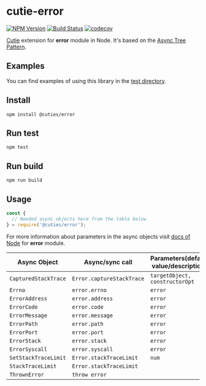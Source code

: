 # cutie-error

[![NPM Version](https://img.shields.io/npm/v/@cuties/error.svg)](https://npmjs.org/package/@cuties/error)
[![Build Status](https://travis-ci.org/Guseyn/cutie-error.svg?branch=master)](https://travis-ci.org/Guseyn/cutie-error)
[![codecov](https://codecov.io/gh/Guseyn/cutie-error/branch/master/graph/badge.svg)](https://codecov.io/gh/Guseyn/cutie-error)

[Cutie](https://github.com/Guseyn/cutie) extension for <b>error</b> module in Node. It's based on the [Async Tree Pattern](https://github.com/Guseyn/async-tree-patern/blob/master/Async_Tree_Patern.pdf).

## Examples

You can find examples of using this library in the [test directory](https://github.com/Guseyn/cutie-error/tree/master/test).

## Install

`npm install @cuties/error`

## Run test

`npm test`

## Run build

`npm run build`

## Usage

```js
const {
  // Needed async objects here from the table below
} = require('@cuties/error');
```
For more information about parameters in the async objects visit [docs of Node](https://nodejs.org/en/docs/) for <b>error</b> module.

| Async Object  | Async/sync call | Parameters(default value/description) | Representation result |
| ------------- | ----------------| ---------- | --------------------- |
| `CapturedStackTrace` | `Error.captureStackTrace` | `targetObject, constructorOpt` | `targetObject` |
| `Errno` | `error.errno` | `error` | `string\|number` |
| `ErrorAddress` | `error.address` | `error` | `string` |
| `ErrorCode` | `error.code` | `error` | `string` |
| `ErrorMessage` | `error.message` | `error` | `string` |
| `ErrorPath` | `error.path` | `error` | `string` |
| `ErrorPort` | `error.port` | `error` | `number` |
| `ErrorStack` | `error.stack` | `error` | `string` |
| `ErrorSyscall` | `error.syscall` | `error` | `string` |
| `SetStackTraceLimit` | `Error.stackTraceLimit` | `num` | `num` |
| `StackTraceLimit` | `Error.stackTraceLimit` | | `num` |
| `ThrownError` | `throw error` | | |
